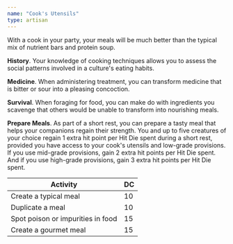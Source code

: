 ```yaml
---
name: "Cook's Utensils"
type: artisan
---
```


With a cook in your party, your meals will be much better than the typical mix of nutrient bars and protein soup.

__History__. Your knowledge of cooking techniques allows you to assess the social patterns involved in a culture's eating habits.

__Medicine__. When administering treatment, you can transform medicine that is bitter or sour into a pleasing concoction.

__Survival__. When foraging for food, you can make do with ingredients you scavenge that others would be unable to transform
into nourishing meals.

__Prepare Meals__. As part of a short rest, you can prepare a tasty meal that helps your companions regain their strength.
You and up to five creatures of your choice regain 1 extra hit point per Hit Die spent during a short rest, provided you have
access to your cook's utensils and low-grade provisions. If you use mid-grade provisions, gain 2 extra hit points per Hit Die
spent. And if you use high-grade provisions, gain 3 extra hit points per Hit Die spent.

Activity | DC
--- | ---
Create a typical meal	| 10
Duplicate a meal | 10
Spot poison or impurities in food | 15
Create a gourmet meal | 15
